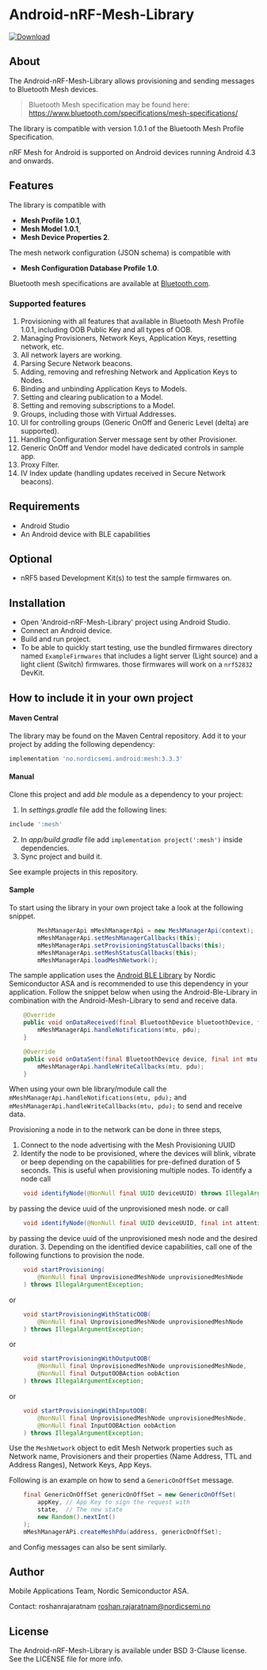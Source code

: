 # Android-nRF-Mesh-Library
[ ![Download](https://maven-badges.herokuapp.com/maven-central/no.nordicsemi.android/mesh/badge.svg?style=plastic) ](https://search.maven.org/artifact/no.nordicsemi.android/mesh)

## About
The Android-nRF-Mesh-Library allows provisioning and sending messages to Bluetooth Mesh devices.

> Bluetooth Mesh specification may be found here: https://www.bluetooth.com/specifications/mesh-specifications/

The library is compatible with version 1.0.1 of the Bluetooth Mesh Profile Specification.

nRF Mesh for Android is supported on Android devices running Android 4.3 and onwards.
## Features

The library is compatible with
- **Mesh Profile 1.0.1**,
- **Mesh Model 1.0.1**,
- **Mesh Device Properties 2**.

The mesh network configuration (JSON schema) is compatible with
- **Mesh Configuration Database Profile 1.0**.

Bluetooth mesh specifications are available at
[Bluetooth.com](https://www.bluetooth.com/specifications/specs/?status=active&show_latest_version=1&keyword=mesh).

### Supported features
1. Provisioning with all features that available in Bluetooth Mesh Profile 1.0.1, including
   OOB Public Key and all types of OOB.
2. Managing Provisioners, Network Keys, Application Keys, resetting network, etc.
3. All network layers are working.
4. Parsing Secure Network beacons.
5. Adding, removing and refreshing Network and Application Keys to Nodes.
6. Binding and unbinding Application Keys to Models.
7. Setting and clearing publication to a Model.
8. Setting and removing subscriptions to a Model.
9. Groups, including those with Virtual Addresses.
10. UI for controlling groups (Generic OnOff and Generic Level (delta) are supported).
12. Handling Configuration Server message sent by other Provisioner.
13. Generic OnOff and Vendor model have dedicated controls in sample app.
14. Proxy Filter.
15. IV Index update (handling updates received in Secure Network beacons).


## Requirements

* Android Studio
* An Android device with BLE capabilities

## Optional

* nRF5 based Development Kit(s) to test the sample firmwares on.

## Installation

* Open 'Android-nRF-Mesh-Library' project using Android Studio.
* Connect an Android device.
* Build and run project.
* To be able to quickly start testing, use the bundled firmwares directory named `ExampleFirmwares`
that includes a light server (Light source) and a light client (Switch) firmwares. those firmwares
will work on a `nrf52832` DevKit.

## How to include it in your own project

#### Maven Central

The library may be found on the Maven Central repository.
Add it to your project by adding the following dependency:

```groovy
implementation 'no.nordicsemi.android:mesh:3.3.3'
```

#### Manual

Clone this project and add *ble* module as a dependency to your project:

1. In *settings.gradle* file add the following lines:
```groovy
include ':mesh'
```

2. In *app/build.gradle* file add `implementation project(':mesh')` inside dependencies.
3. Sync project and build it.

See example projects in this repository.

#### Sample

To start using the library in your own project take a look at the following snippet.
```java
        MeshManagerApi mMeshManagerApi = new MeshManagerApi(context);
        mMeshManagerApi.setMeshManagerCallbacks(this);
        mMeshManagerApi.setProvisioningStatusCallbacks(this);
        mMeshManagerApi.setMeshStatusCallbacks(this);
        mMeshManagerApi.loadMeshNetwork();
```

The sample application uses the [Android BLE Library](https://github.com/NordicSemiconductor/Android-BLE-Library/)
by Nordic Semiconductor ASA and is recommended to use this dependency in your application.
Follow the snippet below when using the Android-Ble-Library in combination with the Android-Mesh-Library
to send and receive data.
```java
    @Override
    public void onDataReceived(final BluetoothDevice bluetoothDevice, final int mtu, final byte[] pdu) {
        mMeshManagerApi.handleNotifications(mtu, pdu);
    }

    @Override
    public void onDataSent(final BluetoothDevice device, final int mtu, final byte[] pdu) {
        mMeshManagerApi.handleWriteCallbacks(mtu, pdu);
    }
```
When using your own ble library/module call the `mMeshManagerApi.handleNotifications(mtu, pdu);` and
`mMeshManagerApi.handleWriteCallbacks(mtu, pdu);` to send and receive data.

Provisioning a node in to the network can be done in three steps,

1. Connect to the node advertising with the Mesh Provisioning UUID
2. Identify the node to be provisioned, where the devices will blink, vibrate or beep depending on
the capabilities for pre-defined duration of 5 seconds. This is useful when provisioning multiple nodes.
To identify a node call
```java
    void identifyNode(@NonNull final UUID deviceUUID) throws IllegalArgumentException;
```
by passing the device uuid of the unprovisioned mesh node.
or call
```java
    void identifyNode(@NonNull final UUID deviceUUID, final int attentionTimer) throws IllegalArgumentException;
```
by passing the device uuid of the unprovisioned mesh node and the desired duration.
3. Depending on the identified device capabilities, call one of the following functions to provision
   the node.
```java
    void startProvisioning(
        @NonNull final UnprovisionedMeshNode unprovisionedMeshNode
    ) throws IllegalArgumentException;
```
or
```java
    void startProvisioningWithStaticOOB(
        @NonNull final UnprovisionedMeshNode unprovisionedMeshNode
    ) throws IllegalArgumentException;
```
or
```java
    void startProvisioningWithOutputOOB(
        @NonNull final UnprovisionedMeshNode unprovisionedMeshNode,
        @NonNull final OutputOOBAction oobAction
    ) throws IllegalArgumentException;
```
or
```java
    void startProvisioningWithInputOOB(
        @NonNull final UnprovisionedMeshNode unprovisionedMeshNode,
        @NonNull final InputOOBAction oobAction
    ) throws IllegalArgumentException;
```
Use the `MeshNetwork` object to edit Mesh Network properties such as Network name, Provisioners and
their properties (Name Address, TTL and Address Ranges), Network Keys, App Keys.

Following is an example on how to send a `GenericOnOffSet` message.
```java
    final GenericOnOffSet genericOnOffSet = new GenericOnOffSet(
        appKey, // App Key to sign the request with
        state,  // The new state
        new Random().nextInt()
    );
    mMeshManagerAPi.createMeshPdu(address, genericOnOffSet);
```
and Config messages can also be sent similarly.

## Author

Mobile Applications Team, Nordic Semiconductor ASA.

Contact: roshanrajaratnam <roshan.rajaratnam@nordicsemi.no>

## License

The Android-nRF-Mesh-Library is available under BSD 3-Clause license. See the LICENSE file for more info.
